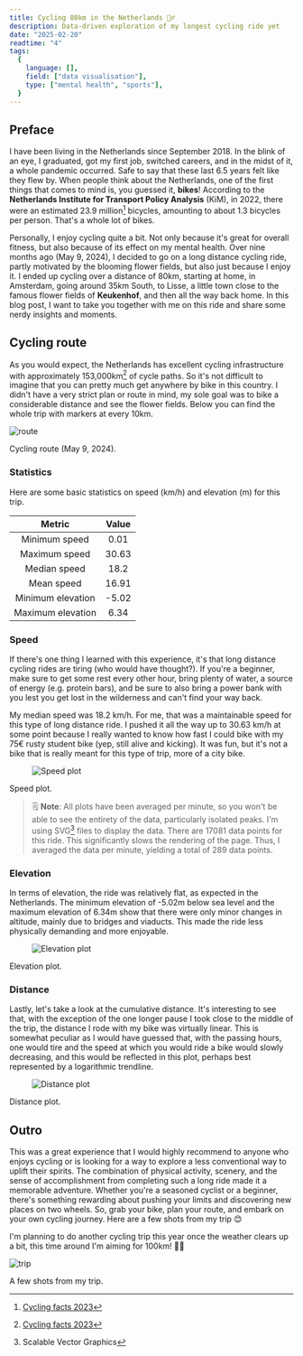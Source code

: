```yaml
---
title: Cycling 80km in the Netherlands 🚴‍♂️
description: Data-driven exploration of my longest cycling ride yet
date: "2025-02-20"
readtime: "4"
tags:
  {
    language: [],
    field: ["data visualisation"],
    type: ["mental health", "sports"],
  }
---
```


## Preface

I have been living in the Netherlands since September 2018. In the blink of an eye, I graduated, got my first job, switched careers, and in the midst of it, a whole pandemic occurred. Safe to say that these last 6.5 years felt like they flew by. When people think about the Netherlands, one of the first things that comes to mind is, you guessed it, **bikes**! According to the **Netherlands Institute for Transport Policy Analysis** (KiM), in 2022, there were an estimated 23.9 million[^1] bicycles, amounting to about 1.3 bicycles per person. That's a whole lot of bikes.

Personally, I enjoy cycling quite a bit. Not only because it's great for overall fitness, but also because of its effect on my mental health. Over nine months ago (May 9, 2024), I decided to go on a long distance cycling ride, partly motivated by the blooming flower fields, but also just because I enjoy it. I ended up cycling over a distance of 80km, starting at home, in Amsterdam, going around 35km South, to Lisse, a little town close to the famous flower fields of **Keukenhof**, and then all the way back home. In this blog post, I want to take you together with me on this ride and share some nerdy insights and moments.

[^1]: [Cycling facts 2023](https://english.kimnet.nl/binaries/kimnet-english/documenten/publications/2024/01/10/cycling-facts-2023/KiM+brochure+Cycling+facts+2023_def.pdf)

## Cycling route

As you would expect, the Netherlands has excellent cycling infrastructure with approximately 153,000km[^1] of cycle paths. So it's not difficult to imagine that you can pretty much get anywhere by bike in this country. I didn't have a very strict plan or route in mind, my sole goal was to bike a considerable distance and see the flower fields. Below you can find the whole trip with markers at every 10km.

![route](images/2025/12-cycling/route.png)

<p class="figure-caption">Cycling route (May 9, 2024).</p>

### Statistics

Here are some basic statistics on speed (km/h) and elevation (m) for this trip.

|      Metric       | Value |
| :---------------: | :---: |
|   Minimum speed   | 0.01  |
|   Maximum speed   | 30.63 |
|   Median speed    | 18.2  |
|    Mean speed     | 16.91 |
| Minimum elevation | -5.02 |
| Maximum elevation | 6.34  |

### Speed

If there's one thing I learned with this experience, it's that long distance cycling rides are tiring (who would have thought?). If you're a beginner, make sure to get some rest every other hour, bring plenty of water, a source of energy (e.g. protein bars), and be sure to also bring a power bank with you lest you get lost in the wilderness and can't find your way back.

My median speed was 18.2 km/h. For me, that was a maintainable speed for this type of long distance ride. I pushed it all the way up to 30.63 km/h at some point because I really wanted to know how fast I could bike with my 75€ rusty student bike (yep, still alive and kicking). It was fun, but it's not a bike that is really meant for this type of trip, more of a city bike.

<div>
  <figure class="figure">
    <img alt="Speed plot" src="images/2025/12-cycling/speed.svg" class="figure-image svg">
  </figure>
  <p class="figure-caption">Speed plot.</p>
</div>

> 🗒️ **Note**: All plots have been averaged per minute, so you won't be able to see the entirety of the data, particularly isolated peaks. I'm using SVG[^2] files to display the data. There are 17081 data points for this ride. This significantly slows the rendering of the page. Thus, I averaged the data per minute, yielding a total of 289 data points.

[^2]: Scalable Vector Graphics

### Elevation

In terms of elevation, the ride was relatively flat, as expected in the Netherlands. The minimum elevation of -5.02m below sea level and the maximum elevation of 6.34m show that there were only minor changes in altitude, mainly due to bridges and viaducts. This made the ride less physically demanding and more enjoyable.

<div>
  <figure class="figure">
    <img alt="Elevation plot" src="images/2025/12-cycling/elevation.svg" class="figure-image svg">
  </figure>
  <p class="figure-caption">Elevation plot.</p>
</div>

### Distance

Lastly, let's take a look at the cumulative distance. It's interesting to see that, with the exception of the one longer pause I took close to the middle of the trip, the distance I rode with my bike was virtually linear. This is somewhat peculiar as I would have guessed that, with the passing hours, one would tire and the speed at which you would ride a bike would slowly decreasing, and this would be reflected in this plot, perhaps best represented by a logarithmic trendline.

<div>
  <figure class="figure">
    <img alt="Distance plot" src="images/2025/12-cycling/distance.svg" class="figure-image svg">
  </figure>
  <p class="figure-caption">Distance plot.</p>
</div>

## Outro

This was a great experience that I would highly recommend to anyone who enjoys cycling or is looking for a way to explore a less conventional way to uplift their spirits. The combination of physical activity, scenery, and the sense of accomplishment from completing such a long ride made it a memorable adventure. Whether you're a seasoned cyclist or a beginner, there's something rewarding about pushing your limits and discovering new places on two wheels. So, grab your bike, plan your route, and embark on your own cycling journey. Here are a few shots from my trip 😊

I'm planning to do another cycling trip this year once the weather clears up a bit, this time around I'm aiming for 100km! 🚴‍♂️

![trip](images/2025/12-cycling/trip.png)

<p class="figure-caption">A few shots from my trip.</p>
